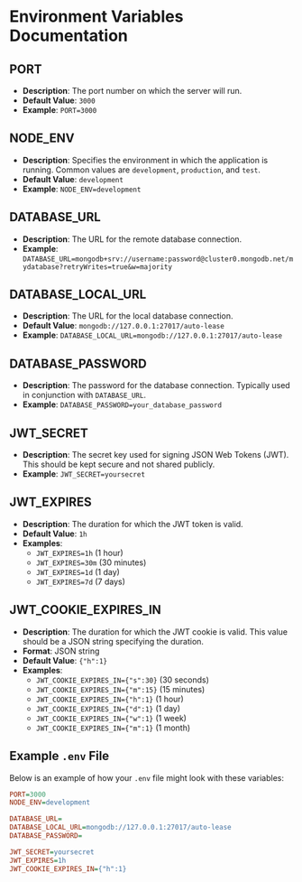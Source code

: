 # Environment Variables Documentation

## PORT
- **Description**: The port number on which the server will run.
- **Default Value**: `3000`
- **Example**: `PORT=3000`

## NODE_ENV
- **Description**: Specifies the environment in which the application is running. Common values are `development`, `production`, and `test`.
- **Default Value**: `development`
- **Example**: `NODE_ENV=development`

## DATABASE_URL
- **Description**: The URL for the remote database connection.
- **Example**: `DATABASE_URL=mongodb+srv://username:password@cluster0.mongodb.net/mydatabase?retryWrites=true&w=majority`

## DATABASE_LOCAL_URL
- **Description**: The URL for the local database connection.
- **Default Value**: `mongodb://127.0.0.1:27017/auto-lease`
- **Example**: `DATABASE_LOCAL_URL=mongodb://127.0.0.1:27017/auto-lease`

## DATABASE_PASSWORD
- **Description**: The password for the database connection. Typically used in conjunction with `DATABASE_URL`.
- **Example**: `DATABASE_PASSWORD=your_database_password`

## JWT_SECRET
- **Description**: The secret key used for signing JSON Web Tokens (JWT). This should be kept secure and not shared publicly.
- **Example**: `JWT_SECRET=yoursecret`

## JWT_EXPIRES
- **Description**: The duration for which the JWT token is valid.
- **Default Value**: `1h`
- **Examples**:
    - `JWT_EXPIRES=1h` (1 hour)
    - `JWT_EXPIRES=30m` (30 minutes)
    - `JWT_EXPIRES=1d` (1 day)
    - `JWT_EXPIRES=7d` (7 days)

## JWT_COOKIE_EXPIRES_IN
- **Description**: The duration for which the JWT cookie is valid. This value should be a JSON string specifying the duration.
- **Format**: JSON string
- **Default Value**: `{"h":1}`
- **Examples**:
    - `JWT_COOKIE_EXPIRES_IN={"s":30}` (30 seconds)
    - `JWT_COOKIE_EXPIRES_IN={"m":15}` (15 minutes)
    - `JWT_COOKIE_EXPIRES_IN={"h":1}` (1 hour)
    - `JWT_COOKIE_EXPIRES_IN={"d":1}` (1 day)
    - `JWT_COOKIE_EXPIRES_IN={"w":1}` (1 week)
    - `JWT_COOKIE_EXPIRES_IN={"m":1}` (1 month)

## Example `.env` File
Below is an example of how your `.env` file might look with these variables:

```ini
PORT=3000
NODE_ENV=development

DATABASE_URL=
DATABASE_LOCAL_URL=mongodb://127.0.0.1:27017/auto-lease
DATABASE_PASSWORD=

JWT_SECRET=yoursecret
JWT_EXPIRES=1h
JWT_COOKIE_EXPIRES_IN={"h":1}
